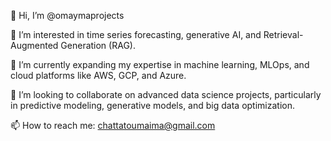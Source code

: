 👋 Hi, I’m @omaymaprojects

👀 I’m interested in time series forecasting, generative AI, and Retrieval-Augmented Generation (RAG).

🌱 I’m currently expanding my expertise in machine learning, MLOps, and cloud platforms like AWS, GCP, and Azure.

💞️ I’m looking to collaborate on advanced data science projects, particularly in predictive modeling, generative models, and big data optimization.

📫 How to reach me: chattatoumaima@gmail.com

<!---
omaymaprojects/omaymaprojects is a ✨ special ✨ repository because its `README.md` (this file) appears on your GitHub profile.
You can click the Preview link to take a look at your changes.
--->
